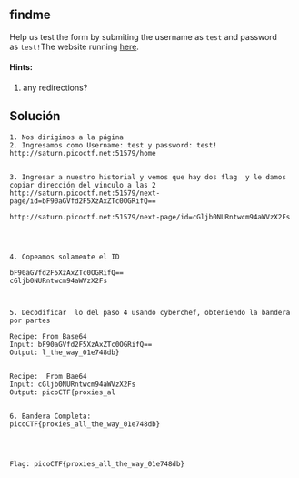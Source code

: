 
## findme

Help us test the form by submiting the username as `test` and password as `test!`The website running [here](http://saturn.picoctf.net:51579/).
#### Hints:
1. any redirections?


## Solución
```
1. Nos dirigimos a la página
2. Ingresamos como Username: test y password: test!
http://saturn.picoctf.net:51579/home


3. Ingresar a nuestro historial y vemos que hay dos flag  y le damos copiar dirección del vinculo a las 2
http://saturn.picoctf.net:51579/next-page/id=bF90aGVfd2F5XzAxZTc0OGRifQ==

http://saturn.picoctf.net:51579/next-page/id=cGljb0NURntwcm94aWVzX2Fs




4. Copeamos solamente el ID

bF90aGVfd2F5XzAxZTc0OGRifQ==
cGljb0NURntwcm94aWVzX2Fs



5. Decodificar  lo del paso 4 usando cyberchef, obteniendo la bandera por partes

Recipe: From Base64
Input: bF90aGVfd2F5XzAxZTc0OGRifQ==
Output: l_the_way_01e748db}


Recipe:  From Bae64
Input: cGljb0NURntwcm94aWVzX2Fs
Output: picoCTF{proxies_al


6. Bandera Completa:
picoCTF{proxies_all_the_way_01e748db}




Flag: picoCTF{proxies_all_the_way_01e748db}


```